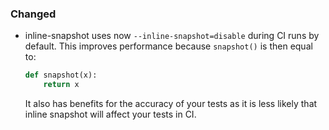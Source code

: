 ### Changed

- inline-snapshot uses now `--inline-snapshot=disable` during CI runs by default.
    This improves performance because `snapshot()` is then equal to:
    ```python
    def snapshot(x):
        return x
    ```
    It also has benefits for the accuracy of your tests as it is less likely that inline snapshot will affect your tests in CI.
